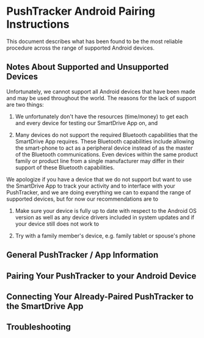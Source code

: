 # PushTracker Android Pairing Instructions

This document describes what has been found to be the most reliable
procedure across the range of supported Android devices.

## Notes About Supported and Unsupported Devices

Unfortunately, we cannot support all Android devices that have been
made and may be used throughout the world. The reasons for the lack of
support are two things:

1. We unfortunately don't have the resources (time/money) to get each
   and every device for testing our SmartDrive App on, and

2. Many devices do not support the required Bluetooth capabilities
   that the SmartDrive App requires. These Bluetooth capabilities
   include allowing the smart-phone to act as a peripheral device
   instead of as the master of the Bluetooth communications. Even
   devices within the same product family or product line from a
   single manufacturer may differ in their support of these Bluetooth
   capabilities.
   
We apologize if you have a device that we do not support but want to
use the SmartDrive App to track your activity and to interface with
your PushTracker, and we are doing everything we can to expand the
range of supported devices, but for now our recommendations are to

1. Make sure your device is fully up to date with respect to the
   Android OS version as well as any device drivers included in system
   updates and if your device still does not work to

2. Try with a family member's device, e.g. family tablet or spouse's
   phone

## General PushTracker / App Information

## Pairing Your PushTracker to your Android Device

## Connecting Your Already-Paired PushTracker to the SmartDrive App

## Troubleshooting
